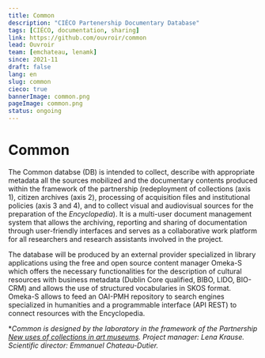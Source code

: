 ```yaml
---
title: Common
description: "CIÉCO Partenership Documentary Database"
tags: [CIÉCO, documentation, sharing]
link: https://github.com/ouvroir/common
lead: Ouvroir
team: [emchateau, lenamk]
since: 2021-11
draft: false
lang: en
slug: common
cieco: true
bannerImage: common.png
pageImage: common.png
status: ongoing
---
```


# Common

The Common databse (DB) is intended to collect, describe with appropriate metadata all the sources mobilized and the documentary contents produced within the framework of the partnership (redeployment of collections (axis 1), citizen archives (axis 2), processing of acquisition files and institutional policies (axis 3 and 4), and to collect visual and audiovisual sources for the preparation of the _Encyclopedia_). It is a multi-user document management system that allows the archiving, reporting and sharing of documentation through user-friendly interfaces and serves as a collaborative work platform for all researchers and research assistants involved in the project.

The database will be produced by an external provider specialized in library applications using the free and open source content manager Omeka-S which offers the necessary functionalities for the description of cultural resources with business metadata (Dublin Core qualified, BIBO, LIDO, BIO-CRM) and allows the use of structured vocabularies in SKOS format. Omeka-S allows to feed an OAI-PMH repository to search engines specialized in humanities and a programmable interface (API REST) to connect resources with the Encyclopedia.

\*_Common is designed by the laboratory in the framework of the Partnership [New uses of collections in art museums](https://www.cieco.co). Project manager: Lena Krause. Scientific director: Emmanuel Chateau-Dutier._
